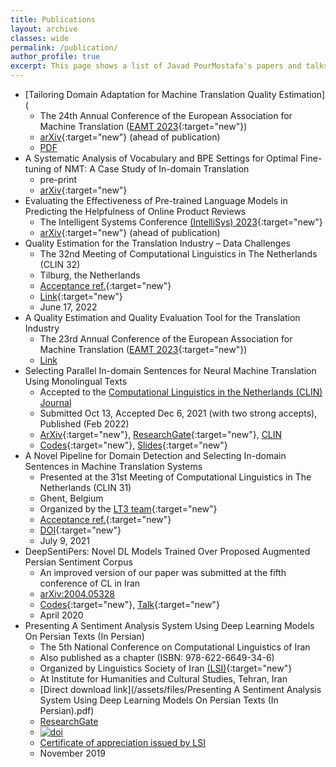 ```yaml
---
title: Publications
layout: archive
classes: wide
permalink: /publication/
author_profile: true
excerpt: This page shows a list of Javad PourMostafa's papers and talks.
---
```

*   [Tailoring Domain Adaptation for Machine Translation Quality Estimation](
    *   The 24th Annual Conference of the European Association for Machine Translation ([EAMT 2023](https://events.tuni.fi/eamt23/){:target="new"})
    *   [arXiv](https://arxiv.org/abs/2304.08891){:target="new"} (ahead of publication)
    *   [PDF](/assets/files/)
*   A Systematic Analysis of Vocabulary and BPE Settings for Optimal Fine-tuning of NMT: A Case Study of In-domain Translation 
    *   pre-print
    *   [arXiv](https://arxiv.org/abs/2303.00722){:target="new"}
*   Evaluating the Effectiveness of Pre-trained Language Models in Predicting the Helpfulness of Online Product Reviews
    *   The Intelligent Systems Conference [(IntelliSys) 2023](https://saiconference.com/IntelliSys){:target="new"} 
    *   [arXiv](https://arxiv.org/abs/2302.10199){:target="new"} (ahead of publication)
*   Quality Estimation for the Translation Industry – Data Challenges
    *   The 32nd Meeting of Computational Linguistics in The Netherlands (CLIN 32)
    *   Tilburg, the Netherlands
    *   [Acceptance ref.](https://clin2022.uvt.nl/clin32/programme/){:target="new"}
    *   [Link](https://www.researchgate.net/publication/361389091_Quality_Estimation_for_the_Translation_Industry_-_Data_Challenges){:target="new"}
    *   June 17, 2022
*   A Quality Estimation and Quality Evaluation Tool for the Translation Industry  
    *   The 23rd Annual Conference of the European Association for Machine Translation ([EAMT 2023](https://events.tuni.fi/eamt23/){:target="new"})
    *   [Link](https://aclanthology.org/2022.eamt-1.43/{:target="new"})   
*   Selecting Parallel In-domain Sentences for Neural Machine Translation Using Monolingual Texts
    *   Accepted to the [Computational Linguistics in the Netherlands (CLIN) Journal](https://www.clinjournal.org/{:target="new"})
    *   Submitted Oct 13, Accepted Dec 6, 2021 (with two strong accepts), Published (Feb 2022)
    *   [ArXiv](http://arxiv.org/abs/2112.06096){:target="new"}, [ResearchGate](https://www.researchgate.net/publication/357013946_Selecting_Parallel_In-domain_Sentences_for_Neural_Machine_Translation_Using_Monolingual_Texts){:target="new"}, [CLIN](https://www.clinjournal.org/index.php/clinj/article/view/137)
    *   [Codes](https://github.com/JoyeBright/DataSelection-NMT){:target="new"}, [Slides](https://www.researchgate.net/publication/360105031_Selecting_Parallel_In-domain_Sentences_for_Neural_Machine_Translation_NMT_Using_Monolingual_Texts){:target="new"}
*   A Novel Pipeline for Domain Detection and Selecting In-domain Sentences in Machine Translation Systems
    *   Presented at the 31st Meeting of Computational Linguistics in The Netherlands (CLIN 31)
    *   Ghent, Belgium
    *   Organized by the [LT3 team](https://lt3.ugent.be/){:target="new"}
    *   [Acceptance ref.](https://www.clin31.ugent.be/programme/){:target="new"}
    *   [DOI](https://doi.org/10.6084/m9.figshare.14829030){:target="new"}
    *   July 9, 2021
*   DeepSentiPers: Novel DL Models Trained Over Proposed Augmented Persian Sentiment Corpus
    *   An improved version of our paper was submitted at the fifth conference of CL in Iran
    *   [arXiv:2004.05328](https://arxiv.org/abs/2004.05328)
    *   [Codes](https://github.com/JoyeBright/DeepSentiPers){:target="new"}, [Talk](https://www.researchgate.net/publication/338570412_A_Deep_Persian_Sentiment_Analysis_Framework){:target="new"}
    *   April 2020
*   Presenting A Sentiment Analysis System Using Deep Learning Models On Persian Texts (In Persian)
    *   The 5th National Conference on Computational Linguistics of Iran
    *   Also published as a chapter (ISBN: 978-622-6649-34-6)
    *   Organized by Linguistics Society of Iran [(LSI)](https://en.wikipedia.org/wiki/Linguistics_Society_of_Iran){:target="new"}
    *   At Institute for Humanities and Cultural Studies, Tehran, Iran
    *   [Direct download link](/assets/files/Presenting A Sentiment Analysis System Using Deep Learning Models On Persian Texts (In Persian).pdf)
    *   [ResearchGate](https://www.researchgate.net/publication/335612122_Presenting_A_Sentiment_Analysis_System_Using_Deep_Learning_Models_On_Persian_Texts_In_Persian)
    *   [![doi](https://zenodo.org/badge/DOI/10.5281/zenodo.3551273.svg)](https://doi.org/10.5281/zenodo.3551273)
    *   [Certificate of appreciation issued by LSI](/assets/files/CLConference-English.pdf)
    *   November 2019
